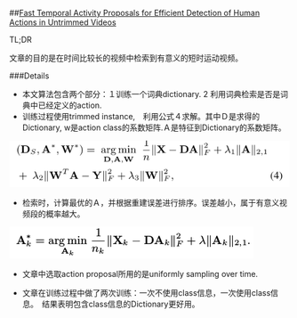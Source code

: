 ##[Fast Temporal Activity Proposals for Efficient Detection of Human Actions in Untrimmed Videos](http://www.cv-foundation.org/openaccess/content_cvpr_2016/papers/Heilbron_Fast_Temporal_Activity_CVPR_2016_paper.pdf)

TL;DR

文章的目的是在时间比较长的视频中检索到有意义的短时运动视频。

###Details

* 本文算法包含两个部分：１训练一个词典dictionary. 2 利用词典检索是否是词典中已经定义的action.
* 训练过程使用trimmed instance,　利用公式４求解。其中Ｄ是求得的Dictionary, w是action class的系数矩阵.Ａ是特征到Dictionary的系数矩阵。

![公式４](detect_action_inUntrimmed.png "detect_action_untrimmed")

* 检索时，计算最优的Ａ，并根据重建误差进行排序。误差越小，属于有意义视频段的概率越大。

![公式7](detect_action_inUntrimmed2.png "detect_action_untrimmed2")

* 文章中选取action proposal所用的是uniformly sampling over time.

* 文章在训练过程中做了两次训练：一次不使用class信息，一次使用class信息。　结果表明包含class信息的Dictionary更好用。
